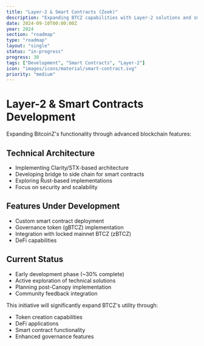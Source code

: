 ```yaml
---
title: "Layer-2 & Smart Contracts (Zook)"
description: "Expanding BTCZ capabilities with Layer-2 solutions and smart contracts"
date: 2024-09-10T00:00:00Z
year: 2024
section: "roadmap"
type: "roadmap"
layout: "single"
status: "in-progress"
progress: 30
tags: ["Development", "Smart Contracts", "Layer-2"]
icon: "images/icons/material/smart-contract.svg"
priority: "medium"
---
```


# Layer-2 & Smart Contracts Development

Expanding BitcoinZ's functionality through advanced blockchain features:

## Technical Architecture
- Implementing Clarity/STX-based architecture
- Developing bridge to side chain for smart contracts
- Exploring Rust-based implementations
- Focus on security and scalability

## Features Under Development
- Custom smart contract deployment
- Governance token (gBTCZ) implementation
- Integration with locked mainnet BTCZ (zBTCZ)
- DeFi capabilities

## Current Status
- Early development phase (~30% complete)
- Active exploration of technical solutions
- Planning post-Canopy implementation
- Community feedback integration

This initiative will significantly expand BTCZ's utility through:
- Token creation capabilities
- DeFi applications
- Smart contract functionality
- Enhanced governance features
